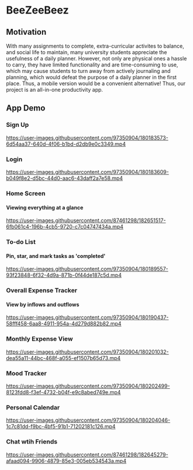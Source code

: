 # BeeZeeBeez

## Motivation
With many assignments to complete, extra-curricular activites to balance, and social life to maintain, many university
students appreciate the usefulness of a daily planner. However, not only are physical ones a hassle to carry, they have
limited functionality and are time-consuming to use, which may cause students to turn away from actively journaling 
and planning, which would defeat the purpose of a daily planner in the first place. Thus, a mobile version would be a
convenient alternative! Thus, our project is an all-in-one productivity app.

## App Demo
### Sign Up
https://user-images.githubusercontent.com/97350904/180183573-6d54aa37-640d-4f06-b1bd-d2db9e0c3349.mp4

### Login
https://user-images.githubusercontent.com/97350904/180183609-b049f8e2-d5bc-44d0-aac6-43daff2a7e58.mp4

### Home Screen
#### Viewing everything at a glance
https://user-images.githubusercontent.com/87461298/182651517-6fb061c4-196b-4cb5-9720-c7c04747434a.mp4

### To-do List
#### Pin, star, and mark tasks as 'completed'
https://user-images.githubusercontent.com/97350904/180189557-93f23848-6f32-4d9a-871b-0f44de187c5d.mp4

### Overall Expense Tracker
#### View by inflows and outflows
https://user-images.githubusercontent.com/97350904/180190437-58fff458-6aa8-4911-954a-4d279d882b82.mp4

### Monthly Expense View
https://user-images.githubusercontent.com/97350904/180201032-dea55a11-44bc-468f-a055-ef1507b65d73.mp4

### Mood Tracker
https://user-images.githubusercontent.com/97350904/180202499-8123fdd8-f3ef-4732-b04f-e9c8abed749e.mp4

### Personal Calendar
https://user-images.githubusercontent.com/97350904/180204046-1c7c81dd-f9bc-4bf5-91b1-71202181c126.mp4

### Chat wtih Friends
https://user-images.githubusercontent.com/87461298/182645279-afaad094-9906-4879-85e3-005eb534543a.mp4



